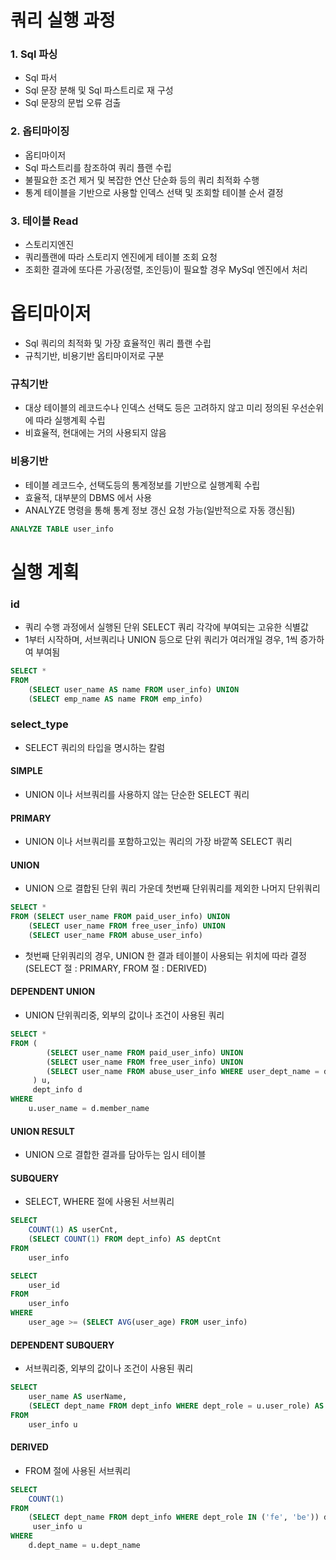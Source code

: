 # 쿼리 실행 과정
### 1. Sql 파싱
* Sql 파서
* Sql 문장 분해 및 Sql 파스트리로 재 구성
* Sql 문장의 문법 오류 검출

### 2. 옵티마이징
* 옵티마이저
* Sql 파스트리를 참조하여 쿼리 플랜 수립
* 불필요한 조건 제거 및 복잡한 연산 단순화 등의 쿼리 최적화 수행
* 통계 테이블을 기반으로 사용할 인덱스 선택 및 조회할 테이블 순서 결정

### 3. 테이블 Read
* 스토리지엔진
* 쿼리플랜에 따라 스토리지 엔진에게 테이블 조회 요청
* 조회한 결과에 또다른 가공(정렬, 조인등)이 필요할 경우 MySql 엔진에서 처리

# 옵티마이저
* Sql 쿼리의 최적화 및 가장 효율적인 쿼리 플랜 수립
* 규칙기반, 비용기반 옵티마이저로 구분

### 규칙기반
* 대상 테이블의 레코드수나 인덱스 선택도 등은 고려하지 않고 미리 정의된 우선순위에 따라 실행계획 수립
* 비효율적, 현대에는 거의 사용되지 않음

### 비용기반
* 테이블 레코드수, 선택도등의 통계정보를 기반으로 실행계획 수립
* 효율적, 대부분의 DBMS 에서 사용 
* ANALYZE 명령을 통해 통계 정보 갱신 요청 가능(일반적으로 자동 갱신됨) 

```sql
ANALYZE TABLE user_info
```

# 실행 계획
### id
* 쿼리 수행 과정에서 실행된 단위 SELECT 쿼리 각각에 부여되는 고유한 식별값
* 1부터 시작하며, 서브쿼리나 UNION 등으로 단위 쿼리가 여러개일 경우, 1씩 증가하여 부여됨
```sql
SELECT *
FROM
	(SELECT user_name AS name FROM user_info) UNION
    (SELECT emp_name AS name FROM emp_info)
```

### select_type
* SELECT 쿼리의 타입을 명시하는 칼럼

#### SIMPLE
* UNION 이나 서브쿼리를 사용하지 않는 단순한 SELECT 쿼리

#### PRIMARY
* UNION 이나 서브쿼리를 포함하고있는 쿼리의 가장 바깥쪽 SELECT 쿼리

#### UNION
* UNION 으로 결합된 단위 쿼리 가운데 첫번째 단위쿼리를 제외한 나머지 단위쿼리
```sql
SELECT *
FROM (SELECT user_name FROM paid_user_info) UNION
	(SELECT user_name FROM free_user_info) UNION
	(SELECT user_name FROM abuse_user_info)
```
* 첫번째 단위쿼리의 경우, UNION 한 결과 테이블이 사용되는 위치에 따라 결정 (SELECT 절 : PRIMARY, FROM 절 : DERIVED)

#### DEPENDENT UNION
* UNION 단위쿼리중, 외부의 값이나 조건이 사용된 쿼리
```sql
SELECT *
FROM (
  		(SELECT user_name FROM paid_user_info) UNION
		(SELECT user_name FROM free_user_info) UNION
		(SELECT user_name FROM abuse_user_info WHERE user_dept_name = d.dept_name)
  	 ) u,
     dept_info d
WHERE
	u.user_name = d.member_name
```

#### UNION RESULT
* UNION 으로 결합한 결과를 담아두는 임시 테이블

#### SUBQUERY
* SELECT, WHERE 절에 사용된 서브쿼리
```sql
SELECT
	COUNT(1) AS userCnt,
    (SELECT COUNT(1) FROM dept_info) AS deptCnt
FROM
	user_info
``` 
```sql
SELECT
	user_id
FROM
	user_info
WHERE
	user_age >= (SELECT AVG(user_age) FROM user_info)
```

#### DEPENDENT SUBQUERY
* 서브쿼리중, 외부의 값이나 조건이 사용된 쿼리
```sql
SELECT
	user_name AS userName,
    (SELECT dept_name FROM dept_info WHERE dept_role = u.user_role) AS deptName
FROM
	user_info u
``` 

#### DERIVED
* FROM 절에 사용된 서브쿼리
```sql
SELECT
	COUNT(1)
FROM
	(SELECT dept_name FROM dept_info WHERE dept_role IN ('fe', 'be')) d,
     user_info u
WHERE
	d.dept_name = u.dept_name
```